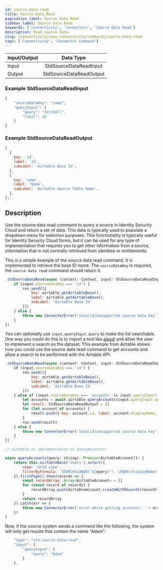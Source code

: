 ```yaml
---
id: source-data-read
title: Source Data Read
pagination_label: Source Data Read
sidebar_label: Source Data Read
keywords: ['connectivity', 'connectors', 'Source Data Read']
description: Read source data.
slug: /connectivity/saas-connectivity/commands/source-data-read
tags: ['Connectivity', 'Connector Command']
---
```


| Input/Output |        Data Type        |
| :----------- | :---------------------: |
| Input        | StdSourceDataReadInput  |
| Output       | StdSourceDataReadOutput |

### Example StdSourceDataReadInput

```javascript
{
    "sourceDataKey": "name",
    "queryInput": {
        "query": "fetchAll",
        "limit": 10
    }
}
```

### Example StdSourceDataReadOutput

```javascript
[
  {
    key: 'id',
    label: 'Id',
    subLabel: 'Airtable Base Id',
  },
  {
    key: 'name',
    label: 'Name',
    subLabel: 'Airtable Source Table Name',
  },
];
```

## Description

Use the source data read command to query a source in Identity Security Cloud and return a set of data. This data is typically used to populate a dropdown menu for selection purposes. This functionality is typically useful for Identity Security Cloud forms, but it can be used for any type of implementation that requires you to get other information from a source, information that is not normally retrieved from identites or entitlements.

This is a simple example of the source data read command. It is implemented to retrieve the base ID name. The `sourceDataKey` is required, the `source data read` command should return it.

```javascript
.stdSourceDataRead(async (context: Context, input: StdSourceDataReadInput, res: Response<StdSourceDataReadOutput>) => {
    if (input.sourceDataKey === 'id') {
        res.send([{
            key: airtable.getAirtableBase(),
            label: airtable.getAirtableBase(),
            subLabel: 'Airtable Base Id'
        }])
    } else {
        throw new ConnectorError('invalid/unsupported source data key')
    }
})
```

You can optionally use `input.queryInput.query` to make the list searchable. One way you could do this is to import a tool like [alasql](https://github.com/AlaSQL/alasql) and allow the user to implement a search on the dataset. This example from Airtable shows how you could use the source data read command to get accounts and allow a search to be performed with the Airtable API:

```javascript
.stdSourceDataRead(async (context: Context, input: StdSourceDataReadInput, res: Response<StdSourceDataReadOutput>) => {
    if (input.sourceDataKey === 'id') {
        res.send([{
            key: airtable.getAirtableBase(),
            label: airtable.getAirtableBase(),
            subLabel: 'Airtable Base Id'
        }])
    } else if (input.sourceDataKey === 'accounts' && input.queryInput?.query) {
        let accounts = await airtable.queryAccounts(input.queryInput.query)
        let result: StdSourceDataReadOutput = []
        for (let account of accounts) {
            result.push({ key: account.id, label: account.displayName, subLabel: account.email })
        }
        res.send(result)
    } else {
        throw new ConnectorError('invalid/unsupported source data key')
    }
})

// airtable.ts implementation of queryAccounts:

async queryAccounts(query: string): Promise<AirtableAccount[]> {
    return this.airTableBase('Users').select({
        view: 'Grid view',
        filterByFormula: `SEARCH(LOWER("${query}"), LOWER(displayName)) > 0`
    }).firstPage().then(records => {
        const recordArray: Array<AirtableAccount> = []
        for (const record of records) {
            recordArray.push(AirtableAccount.createWithRecords(record))
        }
        return recordArray
    }).catch(err => {
        throw new ConnectorError('error while getting accounts: ' + err)
    })
}

```

Now, if the source system sends a command like the following, the system will only get results that contain the name "Adam":

```javascript
    "type": "std:source-data:read",
    "input": {
        "queryInput": {
            "query": "Adam"
        }
    },
```
